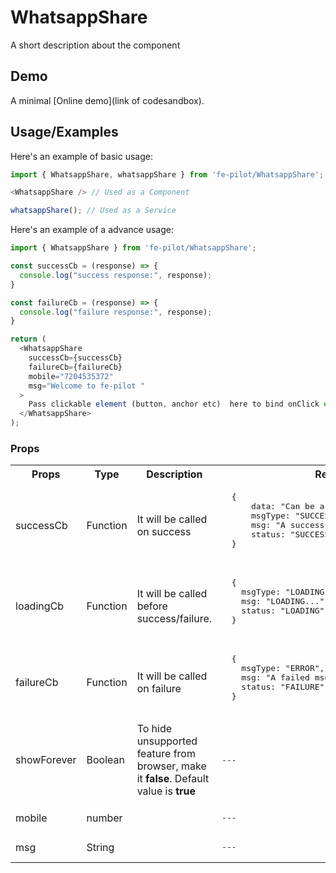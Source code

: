 # WhatsappShare

  A short description about the component


  ## Demo

  A minimal [Online demo](link of codesandbox).


  ## Usage/Examples

  Here's an example of basic usage:
  ```javascript
  import { WhatsappShare, whatsappShare } from 'fe-pilot/WhatsappShare';

  <WhatsappShare /> // Used as a Component

  whatsappShare(); // Used as a Service
  ```

  Here's an example of a advance usage:

  ```javascript
  import { WhatsappShare } from 'fe-pilot/WhatsappShare';

  const successCb = (response) => {
    console.log("success response:", response);
  }

  const failureCb = (response) => {
    console.log("failure response:", response);
  }

  return (
    <WhatsappShare
      successCb={successCb}
      failureCb={failureCb}
      mobile="7204535372"
      msg="Welcome to fe-pilot "
    >
      Pass clickable element (button, anchor etc)  here to bind onClick event
    </WhatsappShare>
  );

  ```

  ### Props

  <table>
    <tr>
      <th>
        Props
      </th>
      <th>
        Type
      </th>
      <th>
        Description
      </th>
      <th>
        Response
      </th>
    </tr>
    <tr>
      <td>
          successCb
      </td>
      <td>Function</td>
      <td> It will be called on success</td>
      <td>
        <pre>
  {
      data: "Can be array/object/string/number",
      msgType: "SUCCESSFUL",
      msg: "A success msg",
      status: "SUCCESS"
  }
        </pre>
      </td>
    </tr>
    <tr>
      <td>
          loadingCb
      </td>
      <td>Function</td>
      <td>
        It will be called before success/failure.
      </td>
      <td>
        <pre>
  {
    msgType: "LOADING",
    msg: "LOADING...",
    status: "LOADING"
  }
  </pre>
      </td>
    </tr>
    <tr>
      <td>
          failureCb
      </td>
      <td>Function</td>
      <td>
        It will be called on failure
      </td>
      <td>
         <pre>
  {
    msgType: "ERROR",
    msg: "A failed msg",
    status: "FAILURE"
  }
         </pre>
      </td>
    </tr>
     <tr>
      <td>
          showForever
      </td>
       <td>Boolean</td>
      <td>To hide unsupported feature from browser, make it <b>false</b>. Default value is <b>true</b></td>
      <td> <pre>---</pre> </td>
    </tr>
    <tr>
      <td></td>
      <td></td>
      <td></td>
      <td></td>
    </tr>
    <tr>
      <td>mobile</td>
      <td>number</td>
      <td></td>
      <td> <pre>---</pre> </td>
    </tr>
     <tr>
      <td>msg</td>
      <td>String</td>
      <td></td>
      <td> <pre>---</pre> </td>
    </tr>
  </table>

